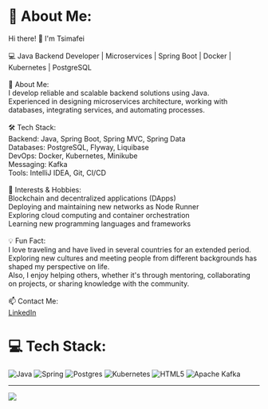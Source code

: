 # 💫 About Me:
 Hi there! 👋 I'm Tsimafei<br><br>💻 Java Backend Developer | Microservices | Spring Boot | Docker | Kubernetes | PostgreSQL<br><br>🚀 About Me:<br>I develop reliable and scalable backend solutions using Java. <br>Experienced in designing microservices architecture, working with databases, integrating services, and automating processes.<br><br>🛠 Tech Stack:<br>Backend: Java, Spring Boot, Spring MVC, Spring Data<br>Databases: PostgreSQL, Flyway, Liquibase<br>DevOps: Docker, Kubernetes, Minikube<br>Messaging: Kafka<br>Tools: IntelliJ IDEA, Git, CI/CD<br><br>🎯 Interests & Hobbies:<br>Blockchain and decentralized applications (DApps)<br>Deploying and maintaining new networks as Node Runner<br>Exploring cloud computing and container orchestration<br>Learning new programming languages and frameworks<br><br>💡 Fun Fact:<br>I love traveling and have lived in several countries for an extended period. <br>Exploring new cultures and meeting people from different backgrounds has shaped my perspective on life. <br>Also, I enjoy helping others, whether it's through mentoring, collaborating on projects, or sharing knowledge with the community.<br><br>📫 Contact Me:<br>[LinkedIn](https://linkedin.com/in/https://www.linkedin.com/in/tsimafei-sniazhkou/)

# 💻 Tech Stack:
![Java](https://img.shields.io/badge/java-%23ED8B00.svg?style=for-the-badge&logo=openjdk&logoColor=white) ![Spring](https://img.shields.io/badge/spring-%236DB33F.svg?style=for-the-badge&logo=spring&logoColor=white) ![Postgres](https://img.shields.io/badge/postgres-%23316192.svg?style=for-the-badge&logo=postgresql&logoColor=white) ![Kubernetes](https://img.shields.io/badge/kubernetes-%23326ce5.svg?style=for-the-badge&logo=kubernetes&logoColor=white) ![HTML5](https://img.shields.io/badge/html5-%23E34F26.svg?style=for-the-badge&logo=html5&logoColor=white) ![Apache Kafka](https://img.shields.io/badge/Apache%20Kafka-000?style=for-the-badge&logo=apachekafka)

---
[![](https://visitcount.itsvg.in/api?id=Timmy8&icon=0&color=0)](https://visitcount.itsvg.in)
